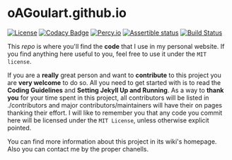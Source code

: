 # oAGoulart.github.io 

[![License](https://img.shields.io/badge/license-MIT-informational.svg)](https://github.com/oAGoulart/oAGoulart.github.io/blob/master/LICENSE)
[![Codacy Badge](https://api.codacy.com/project/badge/Grade/c419d02104cd4aa99cd9ba4b497e48f8)](https://www.codacy.com?utm_source=github.com&amp;utm_medium=referral&amp;utm_content=oAGoulart/oAGoulart.github.io&amp;utm_campaign=Badge_Grade)
[![Percy.io](https://percy.io/static/images/percy-badge.svg)](https://percy.io)
[![Assertible status](https://assertible.com/apis/dba7c6e7-aaee-4fd3-b3e7-a208f55e2200/status?api_token=ZrLYll6ELsyjJsi7)](https://assertible.com/dashboard#/services/dba7c6e7-aaee-4fd3-b3e7-a208f55e2200/results)
[![Build Status](https://travis-ci.com/oAGoulart/oAGoulart.github.io.svg?token=WWEy4kqQYMW4vkZALZ1p&branch=master)](https://travis-ci.com/oAGoulart/oAGoulart.github.io)

This *repo* is where you'll find the **code** that I use in my personal website.
If you find anything here useful to you, feel free to use it under the `MIT license`.

If you are a **really** great person and want to **contribute** to this project you are **very welcome** to do so.
All you need to get started with is to read the **Coding Guidelines** and **Setting Jekyll Up and Running**.
As a way to **thank you** for your time spent in this project, all contributors will be listed in ./contributors and major contributors/maintainers will have their on pages thanking their effort.
I will like to remember you that any code you commit here will be licensed under the `MIT License`, unless otherwise explicit pointed.

You can find more information about this project in its wiki's homepage. Also you can contact me by the proper chanells.
